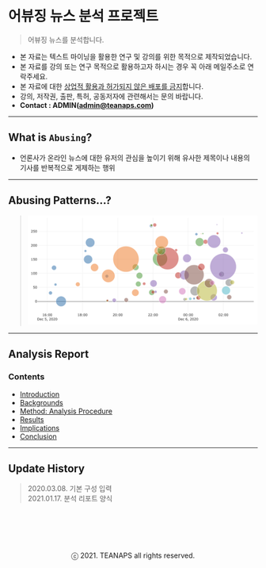 # 어뷰징 뉴스 분석 프로젝트

> 어뷰징 뉴스를 분석합니다.

- 본 자료는 텍스트 마이닝을 활용한 연구 및 강의를 위한 목적으로 제작되었습니다.
- 본 자료를 강의 또는 연구 목적으로 활용하고자 하시는 경우 꼭 아래 메일주소로 연락주세요.
- 본 자료에 대한 <U>상업적 활용과 허가되지 않은 배포를 금지</U>합니다.
- 강의, 저작권, 출판, 특허, 공동저자에 관련해서는 문의 바랍니다.
- **Contact : ADMIN(admin@teanaps.com)**

---
## What is `Abusing`?

- 언론사가 온라인 뉴스에 대한 유저의 관심을 높이기 위해 유사한 제목이나 내용의 기사를 반복적으로 게제하는 행위

---
## Abusing Patterns...?
> ![abusing_pattern](./data/abusing_pattern.png)

---
## Analysis Report

### Contents
- [Introduction](./document/report-introduction.md#introduction)
- [Backgrounds](./document/report-backgrounds.md#backgrounds)
- [Method: Analysis Procedure](./document/report-method.md#method:-analysis-procedure)
- [Results](./document/report-results.md#results)
- [Implications](./document/report-implications.md#implications)
- [Conclusion](./document/report-introduction.md#implication)

---
## Update History
> 2020.03.08. 기본 구성 입력    
> 2021.01.17. 분석 리포트 양식     

<br><br>
---
<center>ⓒ 2021. TEANAPS all rights reserved.</center>
